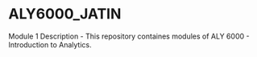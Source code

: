 # ALY6000_JATIN
Module 1 
Description - This repository containes modules of ALY 6000 - Introduction to Analytics.
